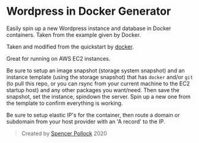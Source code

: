 # Wordpress in Docker Generator

Easily spin up a new Wordpress instance and database in Docker containers. Taken from the example given by Docker.

Taken and modified from the quickstart by [docker][1].

Great for running on AWS EC2 instances.

Be sure to setup an image snapshot (storage system snapshot) and an instance template (using the storage snapshot) that has `docker` and/or `git` (to pull this repo, or you can rsync from your current machine to the EC2 startup host) and any other packages you want/need. Then save the snapshot, set the instance, spindown the server. Spin up a new one from the template to confirm everything is working.

Be sure to setup elastic IP's for the container, then route a domain or subdomain from your host provider with an 'A record' to the IP.

[1]: https://docs.docker.com/compose/wordpress/

> Created by [Spencer Pollock](https://github.com/srepollock) 2020
